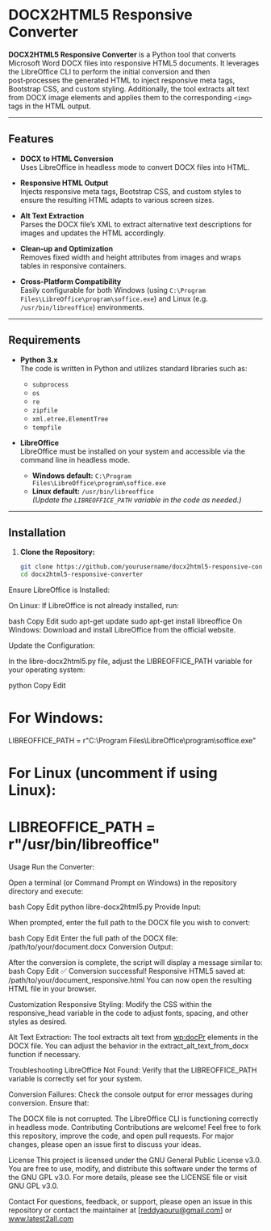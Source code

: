 # DOCX2HTML5 Responsive Converter

**DOCX2HTML5 Responsive Converter** is a Python tool that converts Microsoft Word DOCX files into responsive HTML5 documents. It leverages the LibreOffice CLI to perform the initial conversion and then post‑processes the generated HTML to inject responsive meta tags, Bootstrap CSS, and custom styling. Additionally, the tool extracts alt text from DOCX image elements and applies them to the corresponding `<img>` tags in the HTML output.

---

## Features

- **DOCX to HTML Conversion**  
  Uses LibreOffice in headless mode to convert DOCX files into HTML.

- **Responsive HTML Output**  
  Injects responsive meta tags, Bootstrap CSS, and custom styles to ensure the resulting HTML adapts to various screen sizes.

- **Alt Text Extraction**  
  Parses the DOCX file’s XML to extract alternative text descriptions for images and updates the HTML accordingly.

- **Clean-up and Optimization**  
  Removes fixed width and height attributes from images and wraps tables in responsive containers.

- **Cross-Platform Compatibility**  
  Easily configurable for both Windows (using `C:\Program Files\LibreOffice\program\soffice.exe`) and Linux (e.g. `/usr/bin/libreoffice`) environments.

---

## Requirements

- **Python 3.x**  
  The code is written in Python and utilizes standard libraries such as:
  - `subprocess`
  - `os`
  - `re`
  - `zipfile`
  - `xml.etree.ElementTree`
  - `tempfile`

- **LibreOffice**  
  LibreOffice must be installed on your system and accessible via the command line in headless mode.
  - **Windows default:** `C:\Program Files\LibreOffice\program\soffice.exe`
  - **Linux default:** `/usr/bin/libreoffice`  
    *(Update the `LIBREOFFICE_PATH` variable in the code as needed.)*

---

## Installation

1. **Clone the Repository:**

   ```bash
   git clone https://github.com/yourusername/docx2html5-responsive-converter.git
   cd docx2html5-responsive-converter
Ensure LibreOffice is Installed:

On Linux:
If LibreOffice is not already installed, run:

bash
Copy
Edit
sudo apt-get update
sudo apt-get install libreoffice
On Windows:
Download and install LibreOffice from the official website.

Update the Configuration:

In the libre-docx2html5.py file, adjust the LIBREOFFICE_PATH variable for your operating system:

python
Copy
Edit
# For Windows:
LIBREOFFICE_PATH = r"C:\Program Files\LibreOffice\program\soffice.exe"

# For Linux (uncomment if using Linux):
# LIBREOFFICE_PATH = r"/usr/bin/libreoffice"
Usage
Run the Converter:

Open a terminal (or Command Prompt on Windows) in the repository directory and execute:

bash
Copy
Edit
python libre-docx2html5.py
Provide Input:

When prompted, enter the full path to the DOCX file you wish to convert:

bash
Copy
Edit
Enter the full path of the DOCX file: /path/to/your/document.docx
Conversion Output:

After the conversion is complete, the script will display a message similar to:
bash
Copy
Edit
✅ Conversion successful! Responsive HTML5 saved at: /path/to/your/document_responsive.html
You can now open the resulting HTML file in your browser.

Customization
Responsive Styling:
Modify the CSS within the responsive_head variable in the code to adjust fonts, spacing, and other styles as desired.

Alt Text Extraction:
The tool extracts alt text from <wp:docPr> elements in the DOCX file. You can adjust the behavior in the extract_alt_text_from_docx function if necessary.

Troubleshooting
LibreOffice Not Found:
Verify that the LIBREOFFICE_PATH variable is correctly set for your system.

Conversion Failures:
Check the console output for error messages during conversion. Ensure that:

The DOCX file is not corrupted.
The LibreOffice CLI is functioning correctly in headless mode.
Contributing
Contributions are welcome! Feel free to fork this repository, improve the code, and open pull requests. For major changes, please open an issue first to discuss your ideas.

License
This project is licensed under the GNU General Public License v3.0. You are free to use, modify, and distribute this software under the terms of the GNU GPL v3.0. For more details, please see the LICENSE file or visit GNU GPL v3.0.

Contact
For questions, feedback, or support, please open an issue in this repository or contact the maintainer at [reddyapuru@gmail.com] or www.latest2all.com







